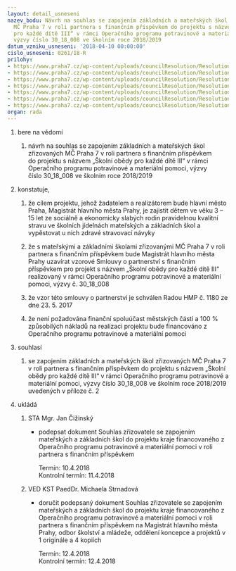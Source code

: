 ```yaml
---
layout: detail_usneseni
nazev_bodu: Návrh na souhlas se zapojením základních a mateřských škol zřizovaných
  MČ Praha 7 v roli partnera s finančním příspěvkem do projektu s názvem „Školní obědy
  pro každé dítě III“ v rámci Operačního programu potravinové a materiální pomoci,
  výzvy číslo 30_18_008 ve školním roce 2018/2019
datum_vzniku_usneseni: '2018-04-10 00:00:00'
cislo_usneseni: 0261/18-R
prilohy:
- https://www.praha7.cz/wp-content/uploads/councilResolution/Resolutions/29778/export/Duvodova_zprava1~342496.docx
- https://www.praha7.cz/wp-content/uploads/councilResolution/Resolutions/29778/export/Priloha_2_Seznam_zapojenych_MS_ZS~342495.xlsx
- https://www.praha7.cz/wp-content/uploads/councilResolution/Resolutions/29778/export/Priloha_3_Smlouva_o_partnerstvi_vyzva_30_18_008~342494.doc
- https://www.praha7.cz/wp-content/uploads/councilResolution/Resolutions/29778/export/Priloha_4_Usneseni_RHMP_OPPMP~342493.pdf
- https://www.praha7.cz/wp-content/uploads/councilResolution/Resolutions/29778/export/Priloha_5_Souhlas_zrizovatele~342492.docx
- https://www.praha7.cz/wp-content/uploads/councilResolution/Resolutions/29778/export/Priloha_6_Vyzva_30_18_008~342491.pdf
- https://www.praha7.cz/wp-content/uploads/councilResolution/Resolutions/29778/export/export~343217.pdf
organ: rada
---
```

<OL class=urzList_view id=urzList>
<LI class=urzClass1><SPAN name="1">bere na vědomí</SPAN> 
<OL class="urzOlClass decimal ">
<LI class=urzClass2 style="TEXT-ALIGN: left"><SPAN>
<P>návrh na souhlas se zapojením základních a mateřských škol zřizovaných MČ Praha 7 v roli partnera s finančním příspěvkem<BR>do projektu s názvem „Školní obědy pro každé dítě III“ v rámci Operačního programu potravinové a materiální pomoci, výzvy<BR>číslo 30_18_008 ve školním roce 2018/2019</P></SPAN></LI></OL></LI>
<LI class=urzClass1><SPAN name="50">konstatuje,</SPAN> 
<OL class="urzOlClass decimal ">
<LI class=urzClass2 style="TEXT-ALIGN: left"><SPAN>
<P>že cílem projektu, jehož žadatelem a realizátorem bude hlavní město Praha, Magistrát hlavního města Prahy, je zajistit dětem ve věku 3 – 15 let ze sociálně a ekonomicky slabých rodin pravidelnou kvalitní stravu ve školních jídelnách mateřských a základních škol a vypěstovat u nich zdravé stravovací návyky</P></SPAN></LI>
<LI class=urzClass2 style="TEXT-ALIGN: left"><SPAN>
<P>že s mateřskými a základními školami zřizovanými MČ Praha 7 v roli partnera s finančním příspěvkem bude Magistrát hlavního města Prahy uzavírat vzorové Smlouvy o partnerství s finančním příspěvkem pro projekt s názvem „Školní obědy pro každé dítě III“ realizovaný v rámci Operačního programu potravinové a materiální pomoci, výzvy č. 30_18_008</P></SPAN></LI>
<LI class=urzClass2 style="TEXT-ALIGN: left"><SPAN>
<P>že vzor této smlouvy o partnerství je schválen Radou HMP č. 1180 ze dne 23. 5. 2017</P></SPAN></LI>
<LI class=urzClass2 style="TEXT-ALIGN: left"><SPAN>
<P>že není požadována finanční spoluúčast městských částí a 100 % způsobilých nákladů na realizaci projektu bude financováno z Operačního programu potravinové a materiální pomoci<BR></P></SPAN></LI></OL></LI>
<LI class=urzClass1><SPAN name="26">souhlasí</SPAN> 
<OL class="urzOlClass decimal ">
<LI class=urzClass2 style="TEXT-ALIGN: left"><SPAN>
<P>se zapojením základních a mateřských škol zřizovaných MČ Praha 7 v roli partnera s finančním příspěvkem do projektu s názvem „Školní obědy pro každé dítě III“ v rámci Operačního programu potravinové a materiální pomoci, výzvy číslo 30_18_008 ve školním roce 2018/2019 uvedených v příloze č. 2<BR></P></SPAN></LI></OL></LI>
<LI class=urzClass1 id=urzUkoly><SPAN name="1">ukládá</SPAN>
<OL class=urzOlClass>
<LI class=urzClass2><SPAN>
<P>STA Mgr. Jan Čižinský</P></SPAN>
<UL class=urzUlClass>
<LI class=urzClass3><SPAN>
<P>podepsat dokument Souhlas zřizovatele se zapojením mateřských a základních škol do projektu kraje financovaného z Operačního programu potravinové a materiální pomoci v roli partnera s finančním příspěvkem</P></SPAN><SPAN class=urzUkolTermin>Termín:&nbsp;10.4.2018</SPAN>
<DIV class=urzUkolTermin>Kontrolní termín:&nbsp;11.4.2018</DIV></LI></UL></LI>
<LI class=urzClass2><SPAN>
<P>VED KST PaedDr. Michaela Strnadová</P></SPAN>
<UL class=urzUlClass>
<LI class=urzClass3><SPAN>
<P>doručit podepsaný dokument Souhlas zřizovatele se zapojením mateřských a základních škol do projektu kraje financovaného z Operačního programu potravinové a materiální pomoci v roli partnera s finančním příspěvkem na Magistrát hlavního města Prahy, odbor školství a mládeže, oddělení koncepce a projektů v 1 originále a 4 kopiích</P></SPAN><SPAN class=urzUkolTermin>Termín:&nbsp;12.4.2018</SPAN>
<DIV class=urzUkolTermin>Kontrolní termín:&nbsp;12.4.2018</DIV></LI></UL></LI></OL></LI></OL>